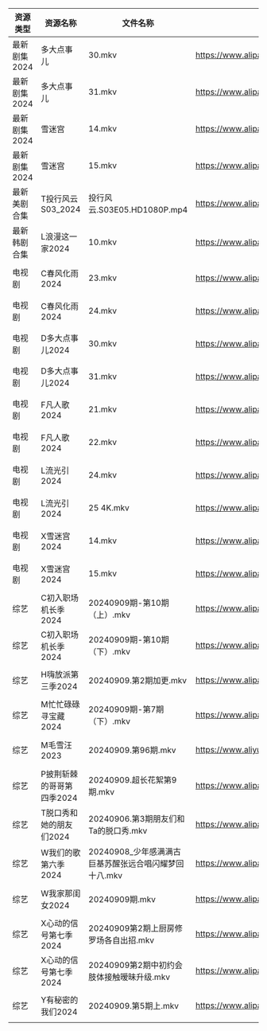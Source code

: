 | 资源类型     | 资源名称            | 文件名称                              | 分享链接                                      | 更新时间                |
| -------- | --------------- | --------------------------------- | ----------------------------------------- | ------------------- |
| 最新剧集2024 | 多大点事儿           | 30.mkv                            | https://www.alipan.com/s/yyVF4584d1r      | 2024-09-09 19:10:45 |
| 最新剧集2024 | 多大点事儿           | 31.mkv                            | https://www.alipan.com/s/yyVF4584d1r      | 2024-09-09 19:10:44 |
| 最新剧集2024 | 雪迷宫             | 14.mkv                            | https://www.alipan.com/s/PsLCMRM7NUV      | 2024-09-09 19:10:52 |
| 最新剧集2024 | 雪迷宫             | 15.mkv                            | https://www.alipan.com/s/PsLCMRM7NUV      | 2024-09-09 19:10:52 |
| 最新美剧合集   | T投行风云S03_2024   | 投行风云.S03E05.HD1080P.mp4           | https://www.alipan.com/s/r4CJznux8Zc      | 2024-09-09 12:07:26 |
| 最新韩剧合集   | L浪漫这一家2024      | 10.mkv                            | https://www.alipan.com/s/TAmZbxvBoBi      | 2024-09-09 00:06:14 |
| 电视剧      | C春风化雨2024       | 23.mkv                            | https://www.alipan.com/s/9RtpeHmcLWc      | 2024-09-09 20:05:26 |
| 电视剧      | C春风化雨2024       | 24.mkv                            | https://www.alipan.com/s/9RtpeHmcLWc      | 2024-09-09 20:05:25 |
| 电视剧      | D多大点事儿2024      | 30.mkv                            | https://www.alipan.com/s/pNBiwfKUf9a      | 2024-09-09 19:05:26 |
| 电视剧      | D多大点事儿2024      | 31.mkv                            | https://www.alipan.com/s/pNBiwfKUf9a      | 2024-09-09 19:05:25 |
| 电视剧      | F凡人歌2024        | 21.mkv                            | https://www.alipan.com/s/WSYnyhtpFQc      | 2024-09-09 20:05:42 |
| 电视剧      | F凡人歌2024        | 22.mkv                            | https://www.alipan.com/s/WSYnyhtpFQc      | 2024-09-09 20:05:41 |
| 电视剧      | L流光引2024        | 24.mkv                            | https://www.alipan.com/s/vYdikVh5BuN      | 2024-09-09 19:06:14 |
| 电视剧      | L流光引2024        | 25 4K.mkv                         | https://www.alipan.com/s/vYdikVh5BuN      | 2024-09-09 19:06:14 |
| 电视剧      | X雪迷宫2024        | 14.mkv                            | https://www.alipan.com/s/aNWhabiRP3d      | 2024-09-09 19:07:13 |
| 电视剧      | X雪迷宫2024        | 15.mkv                            | https://www.alipan.com/s/aNWhabiRP3d      | 2024-09-09 19:07:13 |
| 综艺       | C初入职场机长季2024    | 20240909期-第10期（上）.mkv             | https://www.alipan.com/s/a9hmC3o2B18      | 2024-09-09 14:07:49 |
| 综艺       | C初入职场机长季2024    | 20240909期-第10期（下）.mkv             | https://www.alipan.com/s/a9hmC3o2B18      | 2024-09-09 14:07:48 |
| 综艺       | H嗨放派第三季2024     | 20240909.第2期加更.mkv                | https://www.alipan.com/s/VRKJ132nbcQ      | 2024-09-09 14:08:02 |
| 综艺       | M忙忙碌碌寻宝藏2024    | 20240909期-第7期（下）.mkv              | https://www.alipan.com/s/TtfyudAgS8v      | 2024-09-09 14:08:29 |
| 综艺       | M毛雪汪2023        | 20240909.第96期.mkv                 | https://www.aliyundrive.com/s/asPqfgPRqAg | 2024-09-09 14:08:32 |
| 综艺       | P披荆斩棘的哥哥第四季2024 | 20240909.超长花絮第9期.mkv              | https://www.alipan.com/s/94NT9iGe94e      | 2024-09-09 14:08:45 |
| 综艺       | T脱口秀和她的朋友们2024  | 20240906.第3期朋友们和Ta的脱口秀.mkv        | https://www.alipan.com/s/MNa2s9FkJzL      | 2024-09-09 14:09:18 |
| 综艺       | W我们的歌第六季2024    | 20240908_少年感满满古巨基苏醒张远合唱闪耀梦回十八.mkv | https://www.alipan.com/s/7QHb1Czg7nU      | 2024-09-09 00:08:56 |
| 综艺       | W我家那闺女2024      | 20240909期.mkv                     | https://www.alipan.com/s/6Zh3yAep1kC      | 2024-09-09 14:09:27 |
| 综艺       | X心动的信号第七季2024   | 20240909第2期上厨房修罗场各自出招.mkv         | https://www.alipan.com/s/wQqfQxMS8Sx      | 2024-09-09 20:09:45 |
| 综艺       | X心动的信号第七季2024   | 20240909第2期中初约会肢体接触暧昧升级.mkv       | https://www.alipan.com/s/wQqfQxMS8Sx      | 2024-09-09 20:09:45 |
| 综艺       | Y有秘密的我们2024     | 20240909.第5期上.mkv                 | https://www.alipan.com/s/knSE43DBBa6      | 2024-09-09 14:09:42 |
